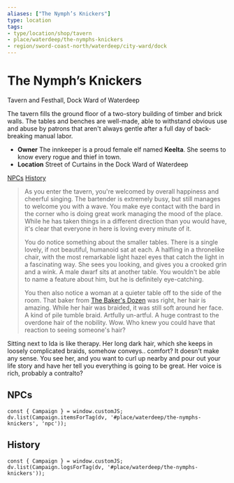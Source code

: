 ```yaml
---
aliases: ["The Nymph’s Knickers"]
type: location
tags: 
- type/location/shop/tavern
- place/waterdeep/the-nymphs-knickers
- region/sword-coast-north/waterdeep/city-ward/dock
---
```

# The Nymph’s Knickers
<span class="subhead">Tavern and Festhall, Dock Ward of Waterdeep</span>

The tavern fills the ground floor of a two-story building of timber and brick walls. The tables and benches are well-made, able to withstand obvious use and abuse by patrons that aren't always gentle after a full day of back-breaking manual labor.

- **Owner** The innkeeper is a proud female elf named **Keelta**. She seems to know every rogue and thief in town.
- **Location** Street of Curtains in the Dock Ward of Waterdeep

<span class="nav">[NPCs](#NPCs) [History](#History)</span>

> As you enter the tavern, you're welcomed by overall happiness and cheerful singing. The bartender is extremely busy, but still manages to welcome you with a wave. You make eye contact with the bard in the corner who is doing great work managing the mood of the place. While he has taken things in a different direction than you would have, it's clear that everyone in here is loving every minute of it.
> 
> You do notice something about the smaller tables. There is a single lovely, if not beautiful, humanoid sat at each. A halfling in a thronelike chair, with the most remarkable light hazel eyes that catch the light in a fascinating way. She sees you looking, and gives you a crooked grin and a wink. A male dwarf sits at another table. You wouldn't be able to name a feature about him, but he is definitely eye-catching.
>  
> You then also notice a woman at a quieter table off to the side of the room. That baker from [The Baker's Dozen](the-bakers-dozen.md) was right, her hair is amazing. While her hair was braided, it was still soft around her face. A kind of pile tumble braid. Artfully un-artful. A huge contrast to the overdone hair of the nobility. Wow. Who knew you could have that reaction to seeing someone's hair? 

Sitting next to Ida is like therapy. Her long dark hair, which she keeps in loosely complicated braids, somehow conveys.. comfort? It doesn't make any sense. You see her, and you want to curl up nearby and pour out your life story and have her tell you everything is going to be great. Her voice is rich, probably a contralto?

## NPCs

```dataviewjs
const { Campaign } = window.customJS;
dv.list(Campaign.itemsForTag(dv, '#place/waterdeep/the-nymphs-knickers', 'npc'));
```

## History
```dataviewjs
const { Campaign } = window.customJS;
dv.list(Campaign.logsForTag(dv, '#place/waterdeep/the-nymphs-knickers'));
```